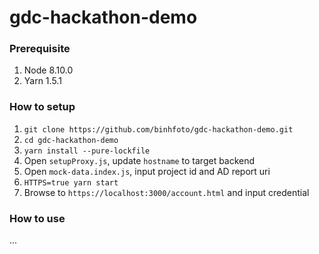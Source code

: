 # gdc-hackathon-demo

### Prerequisite
1. Node 8.10.0
2. Yarn 1.5.1

### How to setup
1. `git clone https://github.com/binhfoto/gdc-hackathon-demo.git`
2. `cd gdc-hackathon-demo`
3. `yarn install --pure-lockfile`
4. Open `setupProxy.js`, update `hostname` to target backend
5. Open `mock-data.index.js`, input project id and AD report uri
6. `HTTPS=true yarn start`
7. Browse to `https://localhost:3000/account.html` and input credential

### How to use
... 
